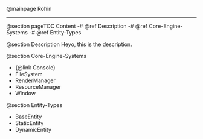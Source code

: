 @mainpage Rohin
<hr/>
@section pageTOC Content
  -# @ref Description
  -# @ref Core-Engine-Systems
  -# @ref Entity-Types

@section Description
Heyo, this is the description.

@section Core-Engine-Systems
  - {@link Console}
  - FileSystem
  - RenderManager
  - ResourceManager
  - Window

@section Entity-Types
  - BaseEntity
  - StaticEntity
  - DynamicEntity